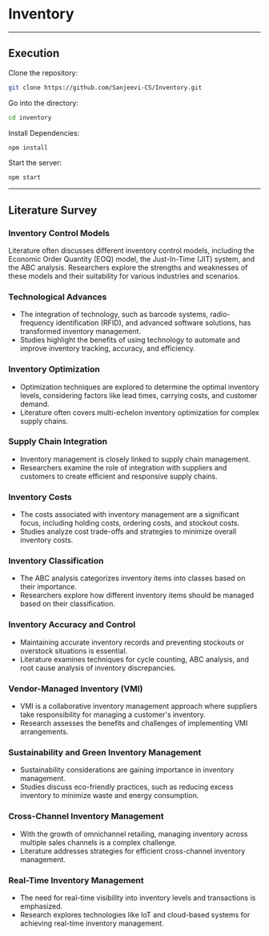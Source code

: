 # Inventory

____

## Execution

Clone the repository:
```sh
git clone https://github.com/Sanjeevi-CS/Inventory.git
```

Go into the directory:
```sh
cd inventory
```

Install Dependencies:
```sh
npm install
```

Start the server:
```sh
npm start
```

____

## Literature Survey

### Inventory Control Models

Literature often discusses different inventory control models, including the Economic Order Quantity (EOQ) model, the Just-In-Time (JIT) system, and the ABC analysis.
Researchers explore the strengths and weaknesses of these models and their suitability for various industries and scenarios.

### Technological Advances

- The integration of technology, such as barcode systems, radio-frequency identification (RFID), and advanced software solutions, has transformed inventory management.
- Studies highlight the benefits of using technology to automate and improve inventory tracking, accuracy, and efficiency.

### Inventory Optimization

- Optimization techniques are explored to determine the optimal inventory levels, considering factors like lead times, carrying costs, and customer demand.
- Literature often covers multi-echelon inventory optimization for complex supply chains.

### Supply Chain Integration

- Inventory management is closely linked to supply chain management.
- Researchers examine the role of integration with suppliers and customers to create efficient and responsive supply chains.

### Inventory Costs

- The costs associated with inventory management are a significant focus, including holding costs, ordering costs, and stockout costs.
- Studies analyze cost trade-offs and strategies to minimize overall inventory costs.

### Inventory Classification

- The ABC analysis categorizes inventory items into classes based on their importance.
- Researchers explore how different inventory items should be managed based on their classification.

### Inventory Accuracy and Control

- Maintaining accurate inventory records and preventing stockouts or overstock situations is essential.
- Literature examines techniques for cycle counting, ABC analysis, and root cause analysis of inventory discrepancies.

### Vendor-Managed Inventory (VMI)

- VMI is a collaborative inventory management approach where suppliers take responsibility for managing a customer's inventory.
- Research assesses the benefits and challenges of implementing VMI arrangements.

### Sustainability and Green Inventory Management

- Sustainability considerations are gaining importance in inventory management.
- Studies discuss eco-friendly practices, such as reducing excess inventory to minimize waste and energy consumption.

### Cross-Channel Inventory Management

- With the growth of omnichannel retailing, managing inventory across multiple sales channels is a complex challenge.
- Literature addresses strategies for efficient cross-channel inventory management.

### Real-Time Inventory Management

- The need for real-time visibility into inventory levels and transactions is emphasized.
- Research explores technologies like IoT and cloud-based systems for achieving real-time inventory management.
